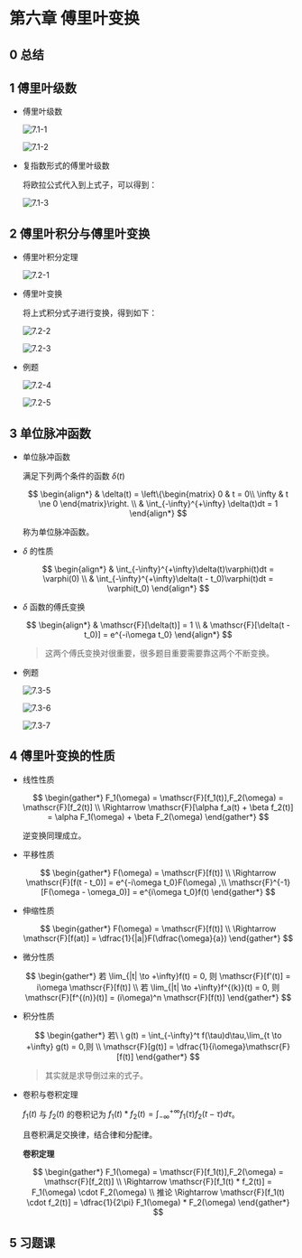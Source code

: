 # 第六章 傅里叶变换

## 0 总结



## 1 傅里叶级数

- 傅里叶级数

    ![7.1-1](images/7/7.1-1.png)

    ![7.1-2](images/7/7.1-2.png)

- 复指数形式的傅里叶级数

    将欧拉公式代入到上式子，可以得到：

    ![7.1-3](images/7/7.1-3.png)

## 2 傅里叶积分与傅里叶变换

- 傅里叶积分定理

    ![7.2-1](images/7/7.2-1.png)

- 傅里叶变换

    将上式积分式子进行变换，得到如下：

    ![7.2-2](images/7/7.2-2.png)

    ![7.2-3](images/7/7.2-3.png)

- 例题

    ![7.2-4](images/7/7.2-4.png)

    ![7.2-5](images/7/7.2-5.png)

## 3 单位脉冲函数

- 单位脉冲函数

    满足下列两个条件的函数 $\delta(t)$ 
      
    $$
      \begin{align*}
        & \delta(t) = \left\{\begin{matrix}
                        0  & t = 0\\
                        \infty  & t \ne 0
                          \end{matrix}\right.  \\
        & \int_{-\infty}^{+\infty} \delta(t)dt = 1
      \end{align*}
    $$

    称为单位脉冲函数。

-  $\delta$ 的性质

    $$
      \begin{align*}
        & \int_{-\infty}^{+\infty}\delta(t)\varphi(t)dt = \varphi(0)  \\
        & \int_{-\infty}^{+\infty}\delta(t - t_0)\varphi(t)dt = \varphi(t_0)
      \end{align*}
    $$

- $\delta$ 函数的傅氏变换

    $$
      \begin{align*}
        & \mathscr{F}[\delta(t)] = 1  \\
        & \mathscr{F}[\delta(t - t_0)] = e^{-i\omega t_0} 
      \end{align*}
    $$

    > 这两个傅氏变换对很重要，很多题目重要需要靠这两个不断变换。

- 例题

    ![7.3-5](images/7/7.3-5.png)

    ![7.3-6](images/7/7.3-6.png)

    ![7.3-7](images/7/7.3-7.png)

## 4 傅里叶变换的性质

- 线性性质

    $$
    \begin{gather*}
    F_1(\omega) = \mathscr{F}[f_1(t)],F_2(\omega) = \mathscr{F}[f_2(t)] \\
    \Rightarrow \mathscr{F}[\alpha f_a(t) + \beta f_2(t)] = \alpha F_1(\omega) + \beta F_2(\omega)
    \end{gather*}
    $$
  
    逆变换同理成立。
  
- 平移性质

    $$
    \begin{gather*}
    F(\omega) = \mathscr{F}[f(t)] \\
    \Rightarrow \mathscr{F}[f(t - t_0)] = e^{-i\omega t_0}F(\omega) ,\\
    \mathscr{F}^{-1}[F(\omega - \omega_0)] = e^{i\omega t_0}f(t)
    \end{gather*}
    $$
  
- 伸缩性质

    $$
    \begin{gather*}
    F(\omega) = \mathscr{F}[f(t)] \\
    \Rightarrow \mathscr{F}[f(at)] = \dfrac{1}{|a|}F(\dfrac{\omega}{a})
    \end{gather*}
    $$
  
- 微分性质

    $$
    \begin{gather*}
    若 \lim_{|t| \to +\infty}f(t) = 0, 则 \mathscr{F}[f'(t)] = i\omega \mathscr{F}[f(t)] \\
    若 \lim_{|t| \to +\infty}f^{(k)}(t) = 0, 则 \mathscr{F}[f^{(n)}(t)] = (i\omega)^n \mathscr{F}[f(t)]
    \end{gather*}
    $$
  
- 积分性质

    $$
    \begin{gather*}
    若\ \  g(t) = \int_{-\infty}^t f(\tau)d\tau,\lim_{t \to +\infty} g(t) = 0,则 \\
    \mathscr{F}[g(t)] = \dfrac{1}{i\omega}\mathscr{F}[f(t)]
    \end{gather*}
    $$

    > 其实就是求导倒过来的式子。
  
- 卷积与卷积定理

    $f_1(t)$ 与 $f_2(t)$ 的卷积记为 $f_1(t) \ast f_2(t) = \int_{-\infty}^{+\infty}f_1(\tau)f_2(t - \tau)d\tau$。

    且卷积满足交换律，结合律和分配律。

    **卷积定理**

    $$
    \begin{gather*}
    F_1(\omega) = \mathscr{F}[f_1(t)],F_2(\omega) = \mathscr{F}[f_2(t)] \\
    \Rightarrow \mathscr{F}[f_1(t) * f_2(t)] = F_1(\omega) \cdot F_2(\omega) \\
    推论 \Rightarrow \mathscr{F}[f_1(t) \cdot f_2(t)] = \dfrac{1}{2\pi} F_1(\omega) * F_2(\omega)
    \end{gather*}
    $$

## 5 习题课

